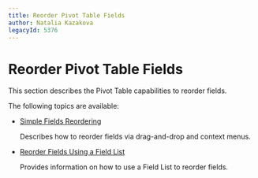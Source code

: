 ```yaml
---
title: Reorder Pivot Table Fields
author: Natalia Kazakova
legacyId: 5376
---
```

# Reorder Pivot Table Fields
This section describes the Pivot Table capabilities to reorder fields.

The following topics are available:
* [Simple Fields Reordering](reorder-fields/simple-fields-reordering.md)
	
	Describes how to reorder fields via drag-and-drop and context menus.
* [Reorder Fields Using a Field List](reorder-fields/reorder-fields-using-a-field-list.md)
	
	Provides information on how to use a Field List to reorder fields.